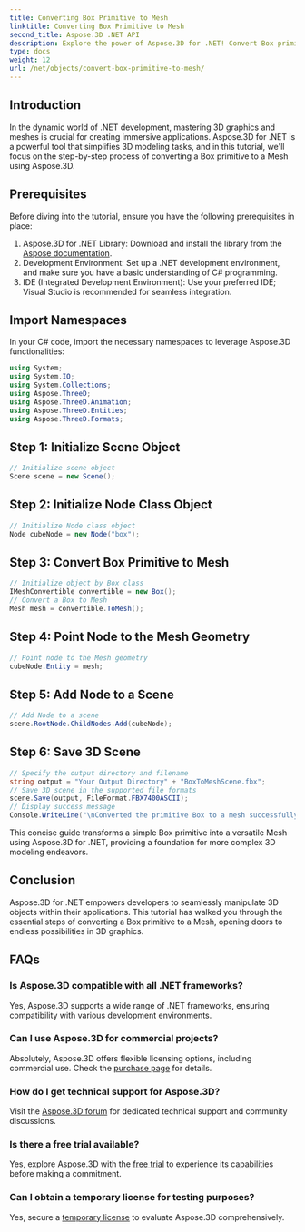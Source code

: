 ```yaml
---
title: Converting Box Primitive to Mesh
linktitle: Converting Box Primitive to Mesh
second_title: Aspose.3D .NET API
description: Explore the power of Aspose.3D for .NET! Convert Box primitives to versatile Mesh effortlessly. Elevate your 3D graphics game today.
type: docs
weight: 12
url: /net/objects/convert-box-primitive-to-mesh/
---
```

## Introduction
In the dynamic world of .NET development, mastering 3D graphics and meshes is crucial for creating immersive applications. Aspose.3D for .NET is a powerful tool that simplifies 3D modeling tasks, and in this tutorial, we'll focus on the step-by-step process of converting a Box primitive to a Mesh using Aspose.3D.
## Prerequisites
Before diving into the tutorial, ensure you have the following prerequisites in place:
1. Aspose.3D for .NET Library: Download and install the library from the [Aspose documentation](https://reference.aspose.com/3d/net/).
2. Development Environment: Set up a .NET development environment, and make sure you have a basic understanding of C# programming.
3. IDE (Integrated Development Environment): Use your preferred IDE; Visual Studio is recommended for seamless integration.
## Import Namespaces
In your C# code, import the necessary namespaces to leverage Aspose.3D functionalities:
```csharp
using System;
using System.IO;
using System.Collections;
using Aspose.ThreeD;
using Aspose.ThreeD.Animation;
using Aspose.ThreeD.Entities;
using Aspose.ThreeD.Formats;
```
## Step 1: Initialize Scene Object
```csharp
// Initialize scene object
Scene scene = new Scene();
```
## Step 2: Initialize Node Class Object
```csharp
// Initialize Node class object
Node cubeNode = new Node("box");
```
## Step 3: Convert Box Primitive to Mesh
```csharp
// Initialize object by Box class
IMeshConvertible convertible = new Box();
// Convert a Box to Mesh
Mesh mesh = convertible.ToMesh();
```
## Step 4: Point Node to the Mesh Geometry
```csharp
// Point node to the Mesh geometry
cubeNode.Entity = mesh;
```
## Step 5: Add Node to a Scene
```csharp
// Add Node to a scene
scene.RootNode.ChildNodes.Add(cubeNode);
```
## Step 6: Save 3D Scene
```csharp
// Specify the output directory and filename
string output = "Your Output Directory" + "BoxToMeshScene.fbx";
// Save 3D scene in the supported file formats
scene.Save(output, FileFormat.FBX7400ASCII);
// Display success message
Console.WriteLine("\nConverted the primitive Box to a mesh successfully.\nFile saved at " + output);
```
This concise guide transforms a simple Box primitive into a versatile Mesh using Aspose.3D for .NET, providing a foundation for more complex 3D modeling endeavors.
## Conclusion
Aspose.3D for .NET empowers developers to seamlessly manipulate 3D objects within their applications. This tutorial has walked you through the essential steps of converting a Box primitive to a Mesh, opening doors to endless possibilities in 3D graphics.
## FAQs
### Is Aspose.3D compatible with all .NET frameworks?
Yes, Aspose.3D supports a wide range of .NET frameworks, ensuring compatibility with various development environments.
### Can I use Aspose.3D for commercial projects?
Absolutely, Aspose.3D offers flexible licensing options, including commercial use. Check the [purchase page](https://purchase.aspose.com/buy) for details.
### How do I get technical support for Aspose.3D?
Visit the [Aspose.3D forum](https://forum.aspose.com/c/3d/18) for dedicated technical support and community discussions.
### Is there a free trial available?
Yes, explore Aspose.3D with the [free trial](https://releases.aspose.com/) to experience its capabilities before making a commitment.
### Can I obtain a temporary license for testing purposes?
Yes, secure a [temporary license](https://purchase.aspose.com/temporary-license/) to evaluate Aspose.3D comprehensively.

